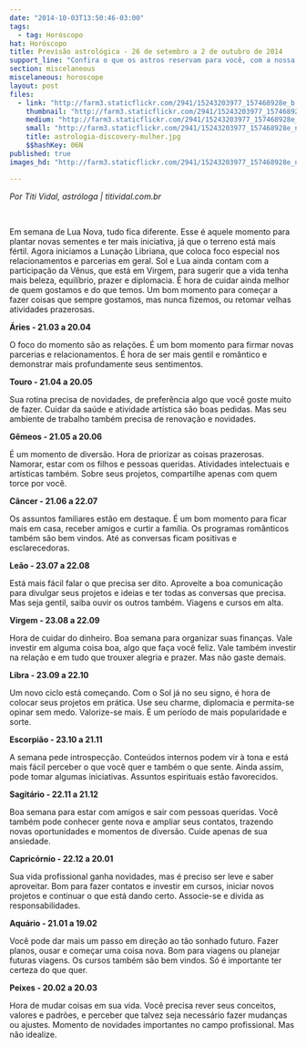 ```yaml
---
date: "2014-10-03T13:50:46-03:00"
tags:
  - tag: Horóscopo
hat: Horóscopo
title: Previsão astrológica - 26 de setembro a 2 de outubro de 2014
support_line: "Confira o que os astros reservam para você, com a nossa coluna de astrologia."
section: miscelaneous
miscelaneous: horoscope
layout: post
files:
  - link: "http://farm3.staticflickr.com/2941/15243203977_157468928e_b.jpg"
    thumbnail: "http://farm3.staticflickr.com/2941/15243203977_157468928e_t.jpg"
    medium: "http://farm3.staticflickr.com/2941/15243203977_157468928e_z.jpg"
    small: "http://farm3.staticflickr.com/2941/15243203977_157468928e_n.jpg"
    title: astrologia-discovery-mulher.jpg
    $$hashKey: 06N
published: true
images_hd: "http://farm3.staticflickr.com/2941/15243203977_157468928e_n.jpg"

---
```

<p><em>Por Titi Vidal, astr&oacute;loga | titividal.com.br</em></p>

<p>&nbsp;</p>

<p>Em semana de Lua Nova, tudo fica diferente. Esse &eacute; aquele momento para plantar novas sementes e ter mais iniciativa, j&aacute; que o terreno est&aacute; mais f&eacute;rtil. Agora iniciamos a Luna&ccedil;&atilde;o Libriana, que coloca foco especial nos relacionamentos e parcerias em geral. Sol e Lua ainda contam com a participa&ccedil;&atilde;o da V&ecirc;nus, que est&aacute; em Virgem, para sugerir que a vida tenha mais beleza, equil&iacute;brio, prazer e diplomacia. &Eacute; hora de cuidar ainda melhor de quem gostamos e do que temos. Um bom momento para come&ccedil;ar a fazer coisas que sempre gostamos, mas nunca fizemos, ou retomar velhas atividades prazerosas.</p>

<p><strong>&Aacute;ries - 21.03 a 20.04</strong></p>

<p>O foco do momento s&atilde;o as rela&ccedil;&otilde;es. &Eacute; um bom momento para firmar novas parcerias e relacionamentos. &Eacute; hora de ser mais gentil e rom&acirc;ntico e demonstrar mais profundamente seus sentimentos.</p>

<p><strong>Touro - 21.04 a 20.05</strong></p>

<p>Sua rotina precisa de novidades, de prefer&ecirc;ncia algo que voc&ecirc; goste muito de fazer. Cuidar da sa&uacute;de e atividade art&iacute;stica s&atilde;o boas pedidas. Mas seu ambiente de trabalho tamb&eacute;m precisa de renova&ccedil;&atilde;o e novidades.</p>

<p><strong>G&ecirc;meos - 21.05 a 20.06</strong></p>

<p>&Eacute; um momento de divers&atilde;o. Hora de priorizar as coisas prazerosas. Namorar, estar com os filhos e pessoas queridas. Atividades intelectuais e art&iacute;sticas tamb&eacute;m. Sobre seus projetos, compartilhe apenas com quem torce por voc&ecirc;.</p>

<p><strong>C&acirc;ncer - 21.06 a 22.07</strong></p>

<p>Os assuntos familiares est&atilde;o em destaque. &Eacute; um bom momento para ficar mais em casa, receber amigos e curtir a fam&iacute;lia. Os programas rom&acirc;nticos tamb&eacute;m s&atilde;o bem vindos. At&eacute; as conversas ficam positivas e esclarecedoras.</p>

<p><strong>Le&atilde;o - 23.07 a 22.08</strong></p>

<p>Est&aacute; mais f&aacute;cil falar o que precisa ser dito. Aproveite a boa comunica&ccedil;&atilde;o para divulgar seus projetos e ideias e ter todas as conversas que precisa. Mas seja gentil, saiba ouvir os outros tamb&eacute;m. Viagens e cursos em alta.</p>

<p><strong>Virgem - 23.08 a 22.09</strong></p>

<p>Hora de cuidar do dinheiro. Boa semana para organizar suas finan&ccedil;as. Vale investir em alguma coisa boa, algo que fa&ccedil;a voc&ecirc; feliz. Vale tamb&eacute;m investir na rela&ccedil;&atilde;o e em tudo que trouxer alegria e prazer. Mas n&atilde;o gaste demais.</p>

<p><strong>Libra - 23.09 a 22.10</strong></p>

<p>Um novo ciclo est&aacute; come&ccedil;ando. Com o Sol j&aacute; no seu signo, &eacute; hora de colocar seus projetos em pr&aacute;tica. Use seu charme, diplomacia e permita-se opinar sem medo. Valorize-se mais. &Eacute; um per&iacute;odo de mais popularidade e sorte.</p>

<p><strong>Escorpi&atilde;o - 23.10 a 21.11</strong></p>

<p>A semana pede introspec&ccedil;&atilde;o. Conte&uacute;dos internos podem vir &agrave; tona e est&aacute; mais f&aacute;cil perceber o que voc&ecirc; quer e tamb&eacute;m o que sente. Ainda assim, pode tomar algumas iniciativas. Assuntos espirituais est&atilde;o favorecidos.</p>

<p><strong>Sagit&aacute;rio - 22.11 a 21.12</strong></p>

<p>Boa semana para estar com amigos e sair com pessoas queridas. Voc&ecirc; tamb&eacute;m pode conhecer gente nova e ampliar seus contatos, trazendo novas oportunidades e momentos de divers&atilde;o. Cuide apenas de sua ansiedade.</p>

<p><strong>Capric&oacute;rnio - 22.12 a 20.01</strong></p>

<p>Sua vida profissional ganha novidades, mas &eacute; preciso ser leve e saber aproveitar. Bom para fazer contatos e investir em cursos, iniciar novos projetos e continuar o que est&aacute; dando certo. Associe-se e divida as responsabilidades.</p>

<p><strong>Aqu&aacute;rio - 21.01 a 19.02</strong></p>

<p>Voc&ecirc; pode dar mais um passo em dire&ccedil;&atilde;o ao t&atilde;o sonhado futuro. Fazer planos, ousar e come&ccedil;ar uma coisa nova. Bom para viagens ou planejar futuras viagens. Os cursos tamb&eacute;m s&atilde;o bem vindos. S&oacute; &eacute; importante ter certeza do que quer.</p>

<p><strong>Peixes - 20.02 a 20.03</strong></p>

<p>Hora de mudar coisas em sua vida. Voc&ecirc; precisa rever seus conceitos, valores e padr&otilde;es, e perceber que talvez seja necess&aacute;rio fazer mudan&ccedil;as ou ajustes. Momento de novidades importantes no campo profissional. Mas n&atilde;o idealize.</p>
